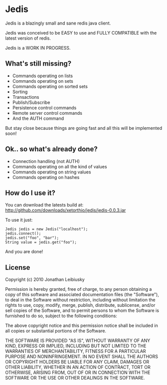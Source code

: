 # Jedis

Jedis is a blazingly small and sane redis java client.

Jedis was conceived to be EASY to use and FULLY COMPATIBLE with the latest version of redis.

Jedis is a WORK IN PROGRESS.

## What's still missing?
- Commands operating on lists
- Commands operating on sets
- Commands operating on sorted sets
- Sorting
- Transactions
- Publish/Subscribe
- Persistence control commands
- Remote server control commands
- And the AUTH command

But stay close because things are going fast and all this will be implemented soon!

## Ok.. so what's already done?
- Connection handling (not AUTH)
- Commands operating on all the kind of values
- Commands operating on string values
- Commands operating on hashes

## How do I use it?

You can download the latests build at: 
    http://github.com/downloads/xetorthio/jedis/jedis-0.0.3.jar

To use it just:
    
    Jedis jedis = new Jedis("localhost");
    jedis.connect();
    jedis.set("foo", "bar");
    String value = jedis.get("foo");

And you are done!

License
-------

Copyright (c) 2010 Jonathan Leibiusky

Permission is hereby granted, free of charge, to any person
obtaining a copy of this software and associated documentation
files (the "Software"), to deal in the Software without
restriction, including without limitation the rights to use,
copy, modify, merge, publish, distribute, sublicense, and/or sell
copies of the Software, and to permit persons to whom the
Software is furnished to do so, subject to the following
conditions:

The above copyright notice and this permission notice shall be
included in all copies or substantial portions of the Software.

THE SOFTWARE IS PROVIDED "AS IS", WITHOUT WARRANTY OF ANY KIND,
EXPRESS OR IMPLIED, INCLUDING BUT NOT LIMITED TO THE WARRANTIES
OF MERCHANTABILITY, FITNESS FOR A PARTICULAR PURPOSE AND
NONINFRINGEMENT. IN NO EVENT SHALL THE AUTHORS OR COPYRIGHT
HOLDERS BE LIABLE FOR ANY CLAIM, DAMAGES OR OTHER LIABILITY,
WHETHER IN AN ACTION OF CONTRACT, TORT OR OTHERWISE, ARISING
FROM, OUT OF OR IN CONNECTION WITH THE SOFTWARE OR THE USE OR
OTHER DEALINGS IN THE SOFTWARE.

